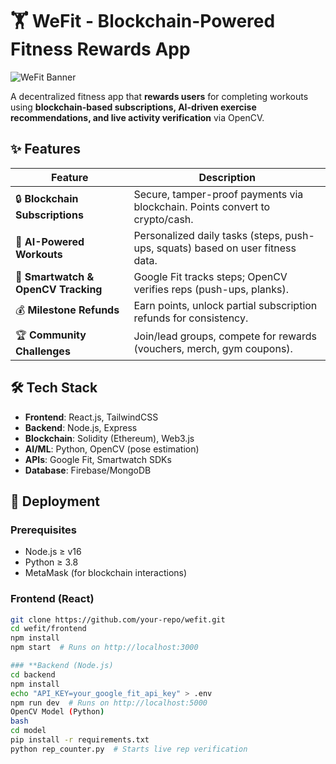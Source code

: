 # 🏋️ WeFit - Blockchain-Powered Fitness Rewards App  

![WeFit Banner](WeFit/Frontend/src/assets)   

A decentralized fitness app that **rewards users** for completing workouts using **blockchain-based subscriptions, AI-driven exercise recommendations, and live activity verification** via OpenCV.  

## ✨ Features  

| Feature | Description |  
|---------|------------|  
| 🔒 **Blockchain Subscriptions** | Secure, tamper-proof payments via blockchain. Points convert to crypto/cash. |  
| 🤖 **AI-Powered Workouts** | Personalized daily tasks (steps, push-ups, squats) based on user fitness data. |  
| 📱 **Smartwatch & OpenCV Tracking** | Google Fit tracks steps; OpenCV verifies reps (push-ups, planks). |  
| 💰 **Milestone Refunds** | Earn points, unlock partial subscription refunds for consistency. |  
| 🏆 **Community Challenges** | Join/lead groups, compete for rewards (vouchers, merch, gym coupons). |  

## 🛠 Tech Stack  

- **Frontend**: React.js, TailwindCSS  
- **Backend**: Node.js, Express  
- **Blockchain**: Solidity (Ethereum), Web3.js  
- **AI/ML**: Python, OpenCV (pose estimation)  
- **APIs**: Google Fit, Smartwatch SDKs  
- **Database**: Firebase/MongoDB  

## 🚀 Deployment  

### **Prerequisites**  
- Node.js ≥ v16  
- Python ≥ 3.8  
- MetaMask (for blockchain interactions)  

### **Frontend (React)**  
```bash
git clone https://github.com/your-repo/wefit.git
cd wefit/frontend
npm install
npm start  # Runs on http://localhost:3000

### **Backend (Node.js)
cd backend
npm install
echo "API_KEY=your_google_fit_api_key" > .env
npm run dev  # Runs on http://localhost:5000
OpenCV Model (Python)
bash
cd model
pip install -r requirements.txt
python rep_counter.py  # Starts live rep verification
